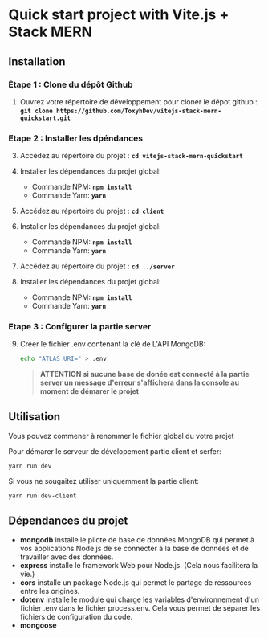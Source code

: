 # Quick start project with Vite.js + Stack MERN

## Installation

### Étape 1 : Clone du dépôt Github

1. Ouvrez votre répertoire de développement pour cloner le dépot github : **`git clone https://github.com/ToxyhDev/vitejs-stack-mern-quickstart.git`**

### Etape 2 : Installer les dpéndances

3. Accédez au répertoire du projet : **`cd vitejs-stack-mern-quickstart`**
4. Installer les dépendances du projet global:

   - Commande NPM: **`npm install`**
   - Commande Yarn: **`yarn`**

5. Accédez au répertoire du projet : **`cd client`**
6. Installer les dépendances du projet global:

   - Commande NPM: **`npm install`**
   - Commande Yarn: **`yarn`**

7. Accédez au répertoire du projet : **`cd ../server`**
8. Installer les dépendances du projet global:
   - Commande NPM: **`npm install`**
   - Commande Yarn: **`yarn`**

### Etape 3 : Configurer la partie server

9. Créer le fichier .env contenant la clé de L'API MongoDB:
   ```bash
   echo "ATLAS_URI=" > .env
   ```
   > **ATTENTION si aucune base de donée est connecté à la partie server un message d'erreur s'affichera dans la console au moment de démarer le projet**

## Utilisation

Vous pouvez commener à renommer le fichier global du votre projet

Pour démarer le serveur de dévelopement partie client et serfer:

```yarn
yarn run dev
```

Si vous ne sougaitez utiliser uniquemment la partie client:

```
yarn run dev-client
```

## Dépendances du projet

- **mongodb** installe le pilote de base de données MongoDB qui permet à vos applications Node.js de se connecter à la base de données et de travailler avec des données.
- **express** installe le framework Web pour Node.js. (Cela nous facilitera la vie.)
- **cors** installe un package Node.js qui permet le partage de ressources entre les origines.
- **dotenv** installe le module qui charge les variables d'environnement d'un fichier .env dans le fichier process.env. Cela vous permet de séparer les fichiers de configuration du code.
- **mongoose**
